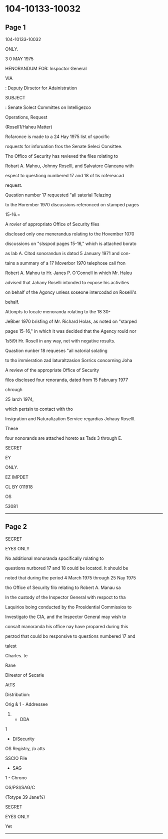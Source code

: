 # 104-10133-10032

## Page 1

104-10133-10032

ONLY.

3 0 MAY 1975

HENORANDUM FOR: Inspoctor General

VIA

: Deputy Dirsetor for Adainistration

SUBJECT

: Senate Solect Committes on Intelligezco

Operations, Request

(Rosell1/Haheu Matter)

Rofaronce is made to a 24 Hay 1975 list of spocific

roquests for inforuation fros the Senate Seleci Consittee.

Tho Offico of Security has revieved the files rolating to

Robart A. Mahou, Johnny Roselll, and Salvatore Glancana with

espect to questiong numbered 17 and 18 of tis rofereacad

request.

Question number 17 requested "all saterial Telazing

to the Horember 1970 discussions referonced on stamped pages

15-16.=

A rovier of appropriato Office of Security flles

disclosed only one menerandus rolating to the Hovember 1070

discussions on "sIsspod pages 15-16," which is attached borato

as Iab A. Citod sonorandun is datod 5 January 1971 and con-

tains a summary of a 17 Moverbor 1970 telephose call fron

Robert A. Mahou to Hr. Janes P. O'Connell in which Mr. Haleu

advised that Jahany Roselli intonded to expose his activities

on behalf of the Agoncy unless soseone intercodad on Roselli's

behalf.

Attonpts to locate menoranda rolating to the 18 30-

JeBber 1970 brisfing of Mr. Richard Holas, as noted on "starped

pages 15-16," in which it was decided that the Agency rould nor

1s5i9t Hr. Rosell in any way, net with negative rosults.

Quastion nunber 18 requeses "ail natorial solating

to tho immieration zad laturaltzasion Sorrics concorning Joha

A review of the appropriate Office of Security

filos disclosed four renoranda, dated from 15 Fabruary 1977

chrough

25 larch 1974,

which pertsin to contact with tho

Insigration and Naturalization Service regardias Johauy Roselll.

These

four nonorands are attached horeto as Tads 3 through E.

SECRET

EY

ONLY.

EZ IMPDET

CL BY 011918

OS

53081

---

## Page 2

SECRET

EYES ONLY

No additional monoranda spocifically rolating to

questions nurbored 17 and 18 could be locatod. It should be

noted that during the period 4 March 1975 through 25 Nay 1975

tho Office of Security filo relating to Robert A. Manau sa

In the custody of the Inspector General with respoct to tha

Laquirios boing conducted by tho Prosidential Commissios to

Investigato the CIA, and the Inspector General may wish to

consalt manoranda his office nay have propared during this

perzod that could bo responsive to questions numbered 17 and

talest

Charles. te

Rane

Direetor of Secarie

AtTS

Distribution:

Orig & 1 - Addressee

1. - DDA

1

- D/Security

OS Registry, /o atts

SSCIO File

- SAG

1 - Chrono

OS/PSI/SAG/C

(Totype 39 Jane%)

SEGRET

EYES ONLY

Yet

---


